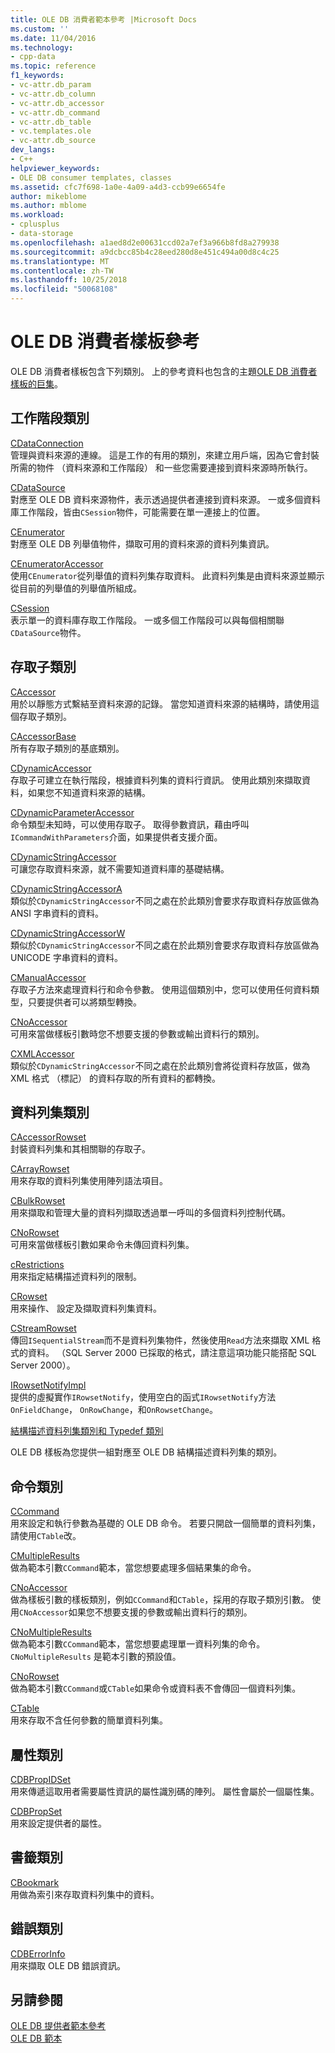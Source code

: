 ```yaml
---
title: OLE DB 消費者範本參考 |Microsoft Docs
ms.custom: ''
ms.date: 11/04/2016
ms.technology:
- cpp-data
ms.topic: reference
f1_keywords:
- vc-attr.db_param
- vc-attr.db_column
- vc-attr.db_accessor
- vc-attr.db_command
- vc-attr.db_table
- vc.templates.ole
- vc-attr.db_source
dev_langs:
- C++
helpviewer_keywords:
- OLE DB consumer templates, classes
ms.assetid: cfc7f698-1a0e-4a09-a4d3-ccb99e6654fe
author: mikeblome
ms.author: mblome
ms.workload:
- cplusplus
- data-storage
ms.openlocfilehash: a1aed8d2e00631ccd02a7ef3a966b8fd8a279938
ms.sourcegitcommit: a9dcbcc85b4c28eed280d8e451c494a00d8c4c25
ms.translationtype: MT
ms.contentlocale: zh-TW
ms.lasthandoff: 10/25/2018
ms.locfileid: "50068108"
---
```

# <a name="ole-db-consumer-templates-reference"></a>OLE DB 消費者樣板參考

OLE DB 消費者樣板包含下列類別。 上的參考資料也包含的主題[OLE DB 消費者樣板的巨集](../../data/oledb/macros-and-global-functions-for-ole-db-consumer-templates.md)。

## <a name="session-classes"></a>工作階段類別

[CDataConnection](../../data/oledb/cdataconnection-class.md)<br/>
管理與資料來源的連線。 這是工作的有用的類別，來建立用戶端，因為它會封裝所需的物件 （資料來源和工作階段） 和一些您需要連接到資料來源時所執行。

[CDataSource](../../data/oledb/cdatasource-class.md)<br/>
對應至 OLE DB 資料來源物件，表示透過提供者連接到資料來源。 一或多個資料庫工作階段，皆由`CSession`物件，可能需要在單一連接上的位置。

[CEnumerator](../../data/oledb/cenumerator-class.md)<br/>
對應至 OLE DB 列舉值物件，擷取可用的資料來源的資料列集資訊。

[CEnumeratorAccessor](../../data/oledb/cenumeratoraccessor-class.md)<br/>
使用`CEnumerator`從列舉值的資料列集存取資料。 此資料列集是由資料來源並顯示從目前的列舉值的列舉值所組成。

[CSession](../../data/oledb/csession-class.md)<br/>
表示單一的資料庫存取工作階段。 一或多個工作階段可以與每個相關聯`CDataSource`物件。

## <a name="accessor-classes"></a>存取子類別

[CAccessor](../../data/oledb/caccessor-class.md)<br/>
用於以靜態方式繫結至資料來源的記錄。 當您知道資料來源的結構時，請使用這個存取子類別。

[CAccessorBase](../../data/oledb/caccessorbase-class.md)<br/>
所有存取子類別的基底類別。

[CDynamicAccessor](../../data/oledb/cdynamicaccessor-class.md)<br/>
存取子可建立在執行階段，根據資料列集的資料行資訊。 使用此類別來擷取資料，如果您不知道資料來源的結構。

[CDynamicParameterAccessor](../../data/oledb/cdynamicparameteraccessor-class.md)<br/>
命令類型未知時，可以使用存取子。 取得參數資訊，藉由呼叫`ICommandWithParameters`介面，如果提供者支援介面。

[CDynamicStringAccessor](../../data/oledb/cdynamicstringaccessor-class.md)<br/>
可讓您存取資料來源，就不需要知道資料庫的基礎結構。

[CDynamicStringAccessorA](../../data/oledb/cdynamicstringaccessora-class.md)<br/>
類似於`CDynamicStringAccessor`不同之處在於此類別會要求存取資料存放區做為 ANSI 字串資料的資料。

[CDynamicStringAccessorW](../../data/oledb/cdynamicstringaccessorw-class.md)<br/>
類似於`CDynamicStringAccessor`不同之處在於此類別會要求存取資料存放區做為 UNICODE 字串資料的資料。

[CManualAccessor](../../data/oledb/cmanualaccessor-class.md)<br/>
存取子方法來處理資料行和命令參數。 使用這個類別中，您可以使用任何資料類型，只要提供者可以將類型轉換。

[CNoAccessor](../../data/oledb/cnoaccessor-class.md)<br/>
可用來當做樣板引數時您不想要支援的參數或輸出資料行的類別。

[CXMLAccessor](../../data/oledb/cxmlaccessor-class.md)<br/>
類似於`CDynamicStringAccessor`不同之處在於此類別會將從資料存放區，做為 XML 格式 （標記） 的資料存取的所有資料的都轉換。

## <a name="rowset-classes"></a>資料列集類別

[CAccessorRowset](../../data/oledb/caccessorrowset-class.md)<br/>
封裝資料列集和其相關聯的存取子。

[CArrayRowset](../../data/oledb/carrayrowset-class.md)<br/>
用來存取的資料列集使用陣列語法項目。

[CBulkRowset](../../data/oledb/cbulkrowset-class.md)<br/>
用來擷取和管理大量的資料列擷取透過單一呼叫的多個資料列控制代碼。

[CNoRowset](../../data/oledb/cnorowset-class.md)<br/>
可用來當做樣板引數如果命令未傳回資料列集。

[cRestrictions](../../data/oledb/crestrictions-class.md)<br/>
用來指定結構描述資料列的限制。

[CRowset](../../data/oledb/crowset-class.md)<br/>
用來操作、 設定及擷取資料列集資料。

[CStreamRowset](../../data/oledb/cstreamrowset-class.md)<br/>
傳回`ISequentialStream`而不是資料列集物件，然後使用`Read`方法來擷取 XML 格式的資料。 （SQL Server 2000 已採取的格式，請注意這項功能只能搭配 SQL Server 2000）。

[IRowsetNotifyImpl](../../data/oledb/irowsetnotifyimpl-class.md)<br/>
提供的虛擬實作`IRowsetNotify`，使用空白的函式`IRowsetNotify`方法`OnFieldChange`， `OnRowChange`，和`OnRowsetChange`。

[結構描述資料列集類別和 Typedef 類別](../../data/oledb/schema-rowset-classes-and-typedef-classes.md)

OLE DB 樣板為您提供一組對應至 OLE DB 結構描述資料列集的類別。

## <a name="command-classes"></a>命令類別

[CCommand](../../data/oledb/ccommand-class.md)<br/>
用來設定和執行參數為基礎的 OLE DB 命令。 若要只開啟一個簡單的資料列集，請使用`CTable`改。

[CMultipleResults](../../data/oledb/cmultipleresults-class.md)<br/>
做為範本引數`CCommand`範本，當您想要處理多個結果集的命令。

[CNoAccessor](../../data/oledb/cnoaccessor-class.md)<br/>
做為樣板引數的樣板類別，例如`CCommand`和`CTable`，採用的存取子類別引數。 使用`CNoAccessor`如果您不想要支援的參數或輸出資料行的類別。

[CNoMultipleResults](../../data/oledb/cnomultipleresults-class.md)<br/>
做為範本引數`CCommand`範本，當您想要處理單一資料列集的命令。 `CNoMultipleResults` 是範本引數的預設值。

[CNoRowset](../../data/oledb/cnorowset-class.md)<br/>
做為範本引數`CCommand`或`CTable`如果命令或資料表不會傳回一個資料列集。

[CTable](../../data/oledb/ctable-class.md)<br/>
用來存取不含任何參數的簡單資料列集。

## <a name="property-classes"></a>屬性類別

[CDBPropIDSet](../../data/oledb/cdbpropidset-class.md)<br/>
用來傳遞這取用者需要屬性資訊的屬性識別碼的陣列。 屬性會屬於一個屬性集。

[CDBPropSet](../../data/oledb/cdbpropset-class.md)<br/>
用來設定提供者的屬性。

## <a name="bookmark-class"></a>書籤類別

[CBookmark](../../data/oledb/cbookmark-class.md)<br/>
用做為索引來存取資料列集中的資料。

## <a name="error-class"></a>錯誤類別

[CDBErrorInfo](../../data/oledb/cdberrorinfo-class.md)<br/>
用來擷取 OLE DB 錯誤資訊。

## <a name="see-also"></a>另請參閱

[OLE DB 提供者範本參考](../../data/oledb/ole-db-provider-templates-reference.md)<br/>
[OLE DB 範本](../../data/oledb/ole-db-templates.md)